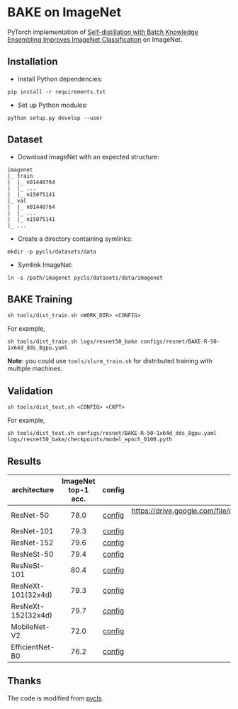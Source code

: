 # BAKE on ImageNet

PyTorch implementation of [Self-distillation with Batch Knowledge Ensembling Improves ImageNet Classification](https://arxiv.org/abs/2104.13298) on ImageNet.


## Installation

- Install Python dependencies:

```
pip install -r requirements.txt
```

- Set up Python modules:

```
python setup.py develop --user
```

## Dataset

- Download ImageNet with an expected structure:

```
imagenet
|_ train
|  |_ n01440764
|  |_ ...
|  |_ n15075141
|_ val
|  |_ n01440764
|  |_ ...
|  |_ n15075141
|_ ...
```

- Create a directory containing symlinks:

```
mkdir -p pycls/datasets/data
```

- Symlink ImageNet:

```
ln -s /path/imagenet pycls/datasets/data/imagenet
```


## BAKE Training

```
sh tools/dist_train.sh <WORK_DIR> <CONFIG>
```

For example,
```
sh tools/dist_train.sh logs/resnet50_bake configs/resnet/BAKE-R-50-1x64d_dds_8gpu.yaml
```

**Note**: you could use `tools/slurm_train.sh` for distributed training with multiple machines.


## Validation

```
sh tools/dist_test.sh <CONFIG> <CKPT>
```

For example,
```
sh tools/dist_test.sh configs/resnet/BAKE-R-50-1x64d_dds_8gpu.yaml logs/resnet50_bake/checkpoints/model_epoch_0100.pyth
```

## Results

|architecture|ImageNet top-1 acc.|config|download|
|---|:--:|:--:|:--:|
|ResNet-50|78.0|[config](configs/resnet/BAKE-R-50-1x64d_dds_8gpu.yaml)|https://drive.google.com/file/d/1RJeUxXLHnSc6m3iiaEslVN2hx3Vsbldc/view?usp=sharing|
|ResNet-101|79.3|[config](configs/resnet/BAKE-R-101-1x64d_dds_8gpu.yaml)||
|ResNet-152|79.6|[config](configs/resnet/BAKE-R-152-1x64d_dds_8gpu.yaml)||
|ResNeSt-50|79.4|[config](configs/resnest/BAKE-S-50_dds_8gpu.yaml)||
|ResNeSt-101|80.4|[config](configs/resnest/BAKE-S-101_dds_8gpu.yaml)||
|ResNeXt-101(32x4d)|79.3|[config](configs/resnext/BAKE-X-101-32x4d_dds_8gpu.yaml)||
|ResNeXt-152(32x4d)|79.7|[config](configs/resnext/BAKE-X-152-32x4d_dds_8gpu.yaml)||
|MobileNet-V2|72.0|[config](configs/mobilenet/BAKE-M-V2-W1_dds_4gpu.yaml)||
|EfficientNet-B0|76.2|[config](configs/effnet/BAKE-EN-B0_dds_8gpu.yaml)||

## Thanks
The code is modified from [pycls](https://github.com/facebookresearch/pycls).
